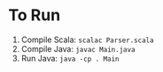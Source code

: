 # To Run
1. Compile Scala: `scalac Parser.scala`   
2. Compile Java: `javac Main.java`       
3. Run Java: `java -cp . Main`   
